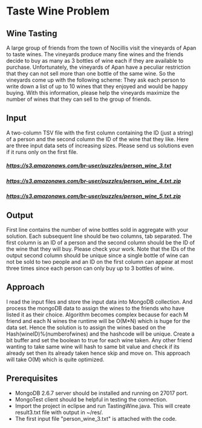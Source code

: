# Taste Wine Problem
## Wine Tasting 
A large group of friends from the town of  Nocillis visit the vineyards of Apan to taste wines. The vineyards produce many fine wines and the friends decide to buy as many as 3 bottles of wine each if they are available to purchase. Unfortunately, the vineyards of Apan have a peculiar restriction that they can not sell more than one bottle of the same wine. So the vineyards come up with the following scheme: They ask each person to write down a list of up to 10 wines that they enjoyed and would be happy buying. With this information, please help the vineyards maximize the number of wines that they can sell to the group of friends.  

## Input  
A two-column TSV file with the first column containing the ID (just a string) of a person and the second column the ID of the wine that they like. Here are three input data sets of increasing sizes. Please send us solutions even if it runs only on the first file.  
##### https://s3.amazonaws.com/br-user/puzzles/person_wine_3.txt 
##### https://s3.amazonaws.com/br-user/puzzles/person_wine_4.txt.zip 
##### https://s3.amazonaws.com/br-user/puzzles/person_wine_5.txt.zip  

## Output  
First line contains the number of wine bottles sold in aggregate with your solution. Each subsequent line should be two columns, tab separated. The first column is an ID of a person and the second column should be the ID of the wine that they will buy.  Please check your work. Note that the IDs of the output second column should be unique since a single bottle of wine can not be sold to two people and an ID on the first column can appear at most three times since each person can only buy up to 3 bottles of wine.

## Approach
I read the input files and store the input data into MongoDB collection. And process the mongoDB data to assign the wines
to the friends who have listed it as their choice.
Algorithm becomes complex because for each M friend and each N wines the runtime will be O(M*N) which is huge for the
data set.
Hence the solution is to assign the wines based on the Hash(wineID)%(numberofwines) and the hashcode will be unique.
Create a bit buffer and set the boolean to true for each wine taken. Any other friend wanting to take same wine will
hash to same bit value and check if its already set then its already taken hence skip and move on. 
This approach will take O(M) which is quite optimized.

## Prerequisites
* MongoDB 2.6.7 server should be installed and running on 27017 port.
* MongoTest client should be helpful in testing the connection.
* Import the project in eclipse and run TastingWine.java. This will create result3.txt file with output in ~/res/.
* The first input file "person_wine_3.txt" is attached with the code.

